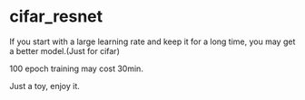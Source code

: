 # cifar_resnet
If you start with a large learning rate and keep it for a long time, you may get a better model.(Just for cifar)

100 epoch training may cost 30min.

Just a toy, enjoy it.
